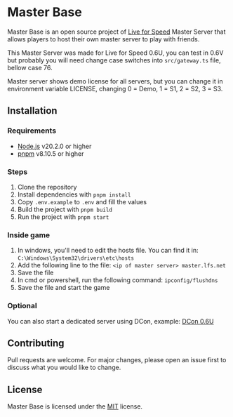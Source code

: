 # Master Base

Master Base is an open source project of [Live for Speed](https://lfs.net/) Master Server that allows players to host their own master server to play with friends.

This Master Server was made for Live for Speed 0.6U, you can test in 0.6V but probably you will need change case switches into `src/gateway.ts` file, bellow case 76.

Master server shows demo license for all servers, but you can change it in environment variable LICENSE, changing 0 = Demo, 1 = S1, 2 = S2, 3 = S3.

## Installation

### Requirements

- [Node.js](https://nodejs.org/en/) v20.2.0 or higher
- [pnpm](https://pnpm.io/) v8.10.5 or higher

### Steps

1. Clone the repository
2. Install dependencies with `pnpm install`
3. Copy `.env.example` to `.env` and fill the values
4. Build the project with `pnpm build`
5. Run the project with `pnpm start`

### Inside game

1. In windows, you'll need to edit the hosts file. You can find it in: `C:\Windows\System32\drivers\etc\hosts`
2. Add the following line to the file: `<ip of master server> master.lfs.net`
3. Save the file
4. In cmd or powershell, run the following command: `ipconfig/flushdns`
5. Save the file and start the game

### Optional

You can also start a dedicated server using DCon, example: [DCon 0.6U](https://www.lfs.net/file_lfs.php?name=LFS_S3_DCON_6U.zip)

## Contributing

Pull requests are welcome. For major changes, please open an issue first to discuss what you would like to change.

## License

Master Base is licensed under the [MIT](https://choosealicense.com/licenses/mit/) license.
